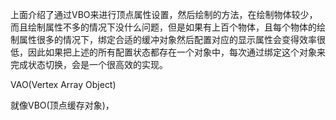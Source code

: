 上面介绍了通过VBO来进行顶点属性设置，然后绘制的方法，在绘制物体较少，而且绘制属性不多的情况下没什么问题，但是如果有上百个物体，且每个物体的绘制属性很多的情况下，绑定合适的缓冲对象然后配置对应的显示属性会变得效率很低，因此如果把上述的所有配置状态都存在一个对象中，每次通过绑定这个对象来完成状态切换，会是一个很高效的实现。

VAO\(Vertex Array Object\)

就像VBO\(顶点缓存对象\)，

